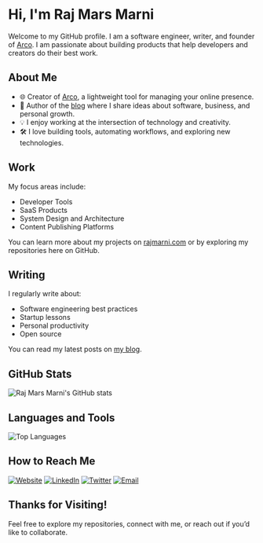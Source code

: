 # Hi, I'm Raj Mars Marni

Welcome to my GitHub profile. I am a software engineer, writer, and founder of [Arco](https://www.arco.dev). I am passionate about building products that help developers and creators do their best work.

## About Me

- 🌐 Creator of [Arco](https://www.arco.dev), a lightweight tool for managing your online presence.
- 📝 Author of the [blog](https://www.rajmarni.com) where I share ideas about software, business, and personal growth.
- 💡 I enjoy working at the intersection of technology and creativity.
- 🛠️ I love building tools, automating workflows, and exploring new technologies.

## Work

My focus areas include:

- Developer Tools
- SaaS Products
- System Design and Architecture
- Content Publishing Platforms

You can learn more about my projects on [rajmarni.com](https://www.rajmarni.com) or by exploring my repositories here on GitHub.

## Writing

I regularly write about:

- Software engineering best practices
- Startup lessons
- Personal productivity
- Open source

You can read my latest posts on [my blog](https://www.rajmarni.com).

## GitHub Stats

![Raj Mars Marni's GitHub stats](https://github-readme-stats.vercel.app/api?username=rajmarni&show_icons=true&theme=radical)

## Languages and Tools

![Top Languages](https://github-readme-stats.vercel.app/api/top-langs/?username=rajmarni&layout=compact)

## How to Reach Me

[![Website](https://img.shields.io/badge/Website-Visit-green?logo=google-chrome)](https://www.rajmarni.com)
[![LinkedIn](https://img.shields.io/badge/LinkedIn-Connect-blue?logo=linkedin)](https://www.linkedin.com/in/rajmarni)
[![Twitter](https://img.shields.io/badge/Twitter-Follow-blue?logo=twitter)](https://twitter.com/rajmarni)
[![Email](https://img.shields.io/badge/Email-Contact-red?logo=gmail)](mailto:hello@rajmarni.com)

## Thanks for Visiting!

Feel free to explore my repositories, connect with me, or reach out if you’d like to collaborate.